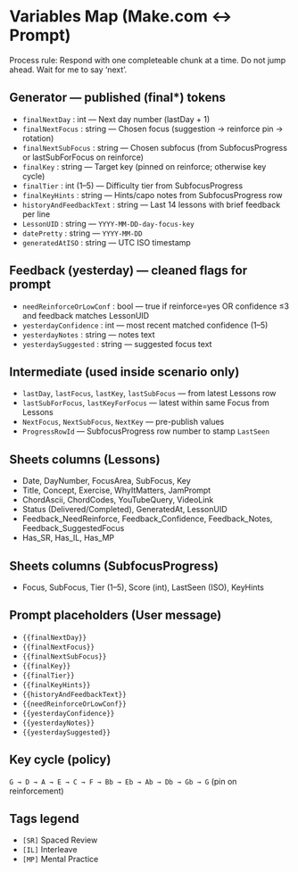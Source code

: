 # Variables Map (Make.com ↔ Prompt)

Process rule: Respond with one completeable chunk at a time. Do not jump ahead. Wait for me to say ‘next’.

## Generator — published (final*) tokens
- `finalNextDay` : int — Next day number (lastDay + 1)
- `finalNextFocus` : string — Chosen focus (suggestion → reinforce pin → rotation)
- `finalNextSubFocus` : string — Chosen subfocus (from SubfocusProgress or lastSubForFocus on reinforce)
- `finalKey` : string — Target key (pinned on reinforce; otherwise key cycle)
- `finalTier` : int (1–5) — Difficulty tier from SubfocusProgress
- `finalKeyHints` : string — Hints/capo notes from SubfocusProgress row
- `historyAndFeedbackText` : string — Last 14 lessons with brief feedback per line
- `LessonUID` : string — `YYYY-MM-DD-day-focus-key`
- `datePretty` : string — `YYYY-MM-DD`
- `generatedAtISO` : string — UTC ISO timestamp

## Feedback (yesterday) — cleaned flags for prompt
- `needReinforceOrLowConf` : bool — true if reinforce=yes OR confidence ≤3 and feedback matches LessonUID
- `yesterdayConfidence` : int — most recent matched confidence (1–5)
- `yesterdayNotes` : string — notes text
- `yesterdaySuggested` : string — suggested focus text

## Intermediate (used inside scenario only)
- `lastDay`, `lastFocus`, `lastKey`, `lastSubFocus` — from latest Lessons row
- `lastSubForFocus`, `lastKeyForFocus` — latest within same Focus from Lessons
- `NextFocus`, `NextSubFocus`, `NextKey` — pre-publish values
- `ProgressRowId` — SubfocusProgress row number to stamp `LastSeen`

## Sheets columns (Lessons)
- Date, DayNumber, FocusArea, SubFocus, Key
- Title, Concept, Exercise, WhyItMatters, JamPrompt
- ChordAscii, ChordCodes, YouTubeQuery, VideoLink
- Status (Delivered/Completed), GeneratedAt, LessonUID
- Feedback_NeedReinforce, Feedback_Confidence, Feedback_Notes, Feedback_SuggestedFocus
- Has_SR, Has_IL, Has_MP

## Sheets columns (SubfocusProgress)
- Focus, SubFocus, Tier (1–5), Score (int), LastSeen (ISO), KeyHints

## Prompt placeholders (User message)
- `{{finalNextDay}}`
- `{{finalNextFocus}}`
- `{{finalNextSubFocus}}`
- `{{finalKey}}`
- `{{finalTier}}`
- `{{finalKeyHints}}`
- `{{historyAndFeedbackText}}`
- `{{needReinforceOrLowConf}}`
- `{{yesterdayConfidence}}`
- `{{yesterdayNotes}}`
- `{{yesterdaySuggested}}`

## Key cycle (policy)
`G → D → A → E → C → F → Bb → Eb → Ab → Db → Gb → G` (pin on reinforcement)

## Tags legend
- `[SR]` Spaced Review
- `[IL]` Interleave
- `[MP]` Mental Practice
